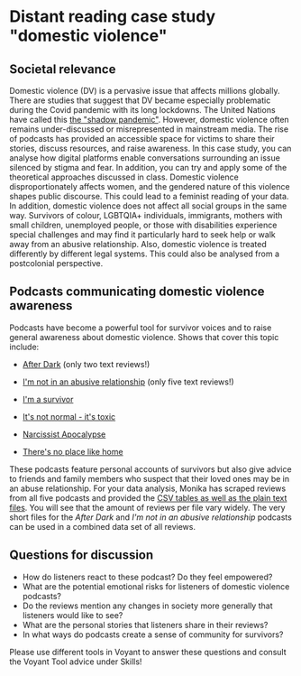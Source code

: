 # Distant reading case study "domestic violence" 

## Societal relevance
Domestic violence (DV) is a pervasive issue that affects millions globally. There are studies that suggest that DV became especially problematic during the Covid pandemic with its long lockdowns. The United Nations have called this [the "shadow pandemic"](https://www.unwomen.org/en/news/in-focus/in-focus-gender-equality-in-covid-19-response/violence-against-women-during-covid-19). However, domestic violence often remains under-discussed or misrepresented in mainstream media. The rise of podcasts has provided an accessible space for victims to share their stories, discuss resources, and raise awareness.
In this case study, you can analyse how digital platforms enable conversations surrounding an issue silenced by stigma and fear. In addition, you can try and apply some of the theoretical approaches discussed in class.
Domestic violence disproportionately affects women, and the gendered nature of this violence shapes public discourse. This could lead to a feminist reading of your data. In addition, domestic violence does not affect all social groups in the same way. 
Survivors of colour, LGBTQIA+ individuals, immigrants, mothers with small children, unemployed people, or those with disabilities experience special challenges and may find it particularly hard to seek help or walk away from an abusive relationship. Also, domestic violence is treated differently by different legal systems.
This could also be analysed from a postcolonial perspective.

## Podcasts communicating domestic violence awareness

Podcasts have become a powerful tool for survivor voices and to raise general awareness about domestic violence. Shows that cover this topic include:

- [After Dark](https://podcasts.apple.com/us/podcast/after-dark-overcoming-domestic-violence/id1444601572) (only two text reviews!)
  
- [I'm not in an abusive relationship](https://podcasts.apple.com/us/podcast/im-not-in-an-abusive-relationship/id1457515257) (only five text reviews!)

- [I'm a survivor](https://podcasts.apple.com/us/podcast/im-a-survivor-podcast/id1452383423)
  
- [It's not normal - it's toxic](https://podcasts.apple.com/us/podcast/its-not-normal-its-toxic-rid-your-life-of-toxic-people/id1363585196)

- [Narcissist Apocalypse](https://podcasts.apple.com/us/podcast/narcissist-apocalypse-patterns-of-abuse/id1452117002)

- [There's no place like home](https://podcasts.apple.com/us/podcast/theres-no-place-like-home-by-future-women/id1608086343)

These podcasts feature personal accounts of survivors but also give advice to friends and family members who suspect that their loved ones may be in an abuse relationship. For your data analysis, Monika has scraped reviews from all five podcasts and provided the [CSV tables as well as the plain text files](https://github.com/MonikaBarget/distant-reading/tree/main/data/Data_AppleStore_DomesticViolence). You will see that the amount of reviews per file vary widely. The very short files for the *After Dark* and *I'm not in an abusive relationship* podcasts can be used in a combined data set of all reviews. 

## Questions for discussion

- How do listeners react to these podcast? Do they feel empowered?
- What are the potential emotional risks for listeners of domestic violence podcasts?
- Do the reviews mention any changes in society more generally that listeners would like to see?
- What are the personal stories that listeners share in their reviews?
- In what ways do podcasts create a sense of community for survivors?

Please use different tools in Voyant to answer these questions and consult the Voyant Tool advice under Skills!

